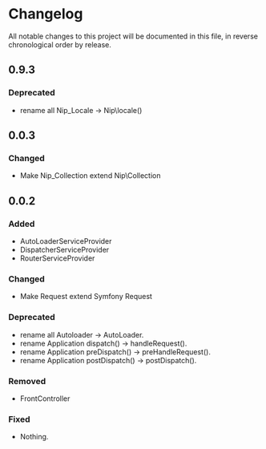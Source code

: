 # Changelog
All notable changes to this project will be documented in this file, in reverse chronological order by release.


## 0.9.3 

### Deprecated
- rename all Nip_Locale -> Nip\locale()

## 0.0.3 

### Changed
- Make Nip_Collection extend Nip\Collection

## 0.0.2 

### Added
- AutoLoaderServiceProvider
- DispatcherServiceProvider
- RouterServiceProvider

### Changed
- Make Request extend Symfony Request

### Deprecated
- rename all Autoloader -> AutoLoader.
- rename Application dispatch() -> handleRequest().
- rename Application preDispatch() -> preHandleRequest().
- rename Application postDispatch() -> postDispatch().

### Removed
- FrontController

### Fixed
- Nothing.